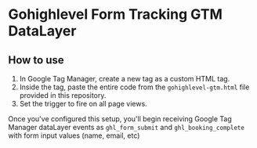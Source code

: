 # Gohighlevel Form Tracking GTM DataLayer

## How to use 
1. In Google Tag Manager, create a new tag as a custom HTML tag.
2. Inside the tag, paste the entire code from the `gohighlevel-gtm.html` file provided in this repository.
3. Set the trigger to fire on all page views.

Once you've configured this setup, you'll begin receiving Google Tag Manager dataLayer events as `ghl_form_submit` and `ghl_booking_complete` with form input values (name, email, etc)
